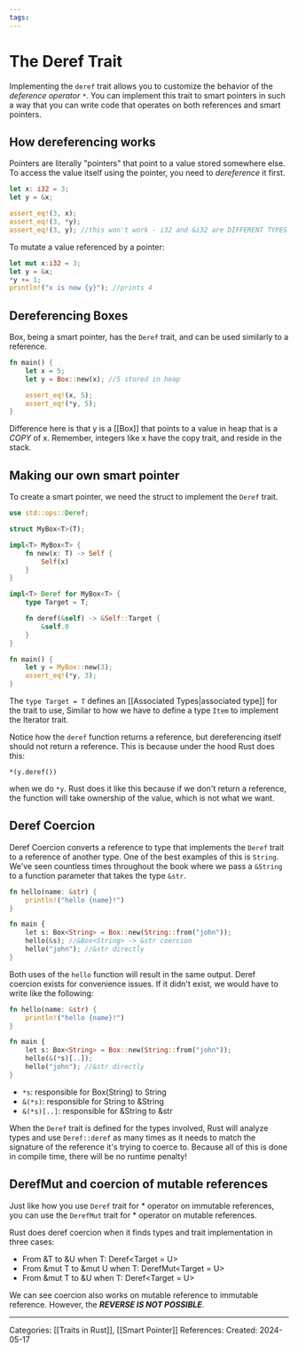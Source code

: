 ```yaml
---
tags:
---
```

# The Deref Trait
Implementing the ```deref``` trait allows you to customize the behavior of the _deference operator_ ```*```. You can implement this trait to smart pointers in such a way that you can write code that operates on both references and smart pointers.

## How dereferencing works
Pointers are literally "pointers" that point to a value stored somewhere else. To access the value itself using the pointer, you need to _dereference_ it first.
``` rust
let x: i32 = 3;
let y = &x;

assert_eq!(3, x);
assert_eq!(3, *y);
assert_eq!(3, y); //this won't work - i32 and &i32 are DIFFERENT TYPES!
```
To mutate a value referenced by a pointer:
``` rust
let mut x:i32 = 3;
let y = &x;
*y += 1;
println!("x is now {y}"); //prints 4 
```

## Dereferencing Boxes
Box, being a smart pointer, has the ```Deref``` trait, and can be used similarly to a reference.
``` rust
fn main() {
	let x = 5;
	let y = Box::new(x); //5 stored in heap

	assert_eq!(x, 5);
	assert_eq!(*y, 5);
}
```
Difference here is that y is a [[Box]] that points to a value in heap that is a _COPY_ of x. Remember, integers like x have the copy trait, and reside in the stack.

## Making our own smart pointer
To create a smart pointer, we need the struct to implement the ```Deref``` trait.
``` rust
use std::ops::Deref;

struct MyBox<T>(T);

impl<T> MyBox<T> {
	fn new(x: T) -> Self {
		Self(x)
	}
}

impl<T> Deref for MyBox<T> {
	type Target = T;

	fn deref(&self) -> &Self::Target {
		&self.0
	}
}

fn main() {
	let y = MyBox::new(3);
	assert_eq!(*y, 3);
}
```
The ```type Target = T``` defines an [[Associated Types|associated type]] for the trait to use, Similar to how we have to define a type ```Item``` to implement the Iterator trait.

Notice how the ```deref``` function returns a reference, but dereferencing itself should not return a reference. This is because under the hood Rust does this:
```
*(y.deref())
```
when we do ```*y```. Rust does it like this because if we don't return a reference, the function will take ownership of the value, which is not what we want.

## Deref Coercion
Deref Coercion converts a reference to type that implements the ```Deref``` trait to a reference of another type. One of the best examples of this is ```String```. We've seen countless times throughout the book where we pass a ```&String``` to a function parameter that takes the type ```&str```.
``` rust
fn hello(name: &str) {
	println!("hello {name}!")
}

fn main {
	let s: Box<String> = Box::new(String::from("john"));
	hello(&s); //&Box<String> -> &str coercion
	hello("john"); //&str directly
}
```
Both uses of the ```hello``` function will result in the same output.
Deref coercion exists for convenience issues. If it didn't exist, we would have to write like the following:
``` rust
fn hello(name: &str) {
	println!("hello {name}!")
}

fn main {
	let s: Box<String> = Box::new(String::from("john"));
	hello(&(*s)[..]); 
	hello("john"); //&str directly
}
```
- ```*s```: responsible for Box(String) to String
- ```&(*s)```: responsible for String to &String
- ```&(*s)[..]```: responsible for &String to &str

When the ```Deref``` trait is defined for the types involved, Rust will analyze types and use ```Deref::deref``` as many times as it needs to match the signature of the reference it's trying to coerce to. Because all of this is done in compile time, there will be no runtime penalty!

## DerefMut and coercion of mutable references
Just like how you use ```Deref``` trait for * operator on immutable references, you can use the ```DerefMut``` trait for * operator on mutable references.

Rust does deref coercion when it finds types and trait implementation in three cases:

- From &T to &U when T: Deref<Target = U>
- From &mut T to &mut U when T: DerefMut<Target = U>
- From &mut T to &U when T: Deref<Target = U>

We can see coercion also works on mutable reference to immutable reference. However, the _**REVERSE IS NOT POSSIBLE**_. 










---
Categories: [[Traits in Rust]], [[Smart Pointer]]
References:
Created: 2024-05-17
